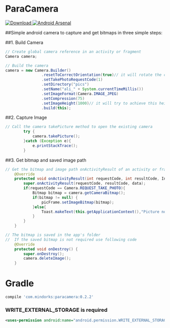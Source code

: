 # ParaCamera
[ ![Download](https://api.bintray.com/packages/janishar/mindorks/paracamera/images/download.svg) ](https://bintray.com/janishar/mindorks/paracamera/_latestVersion)
[![Android Arsenal](https://img.shields.io/badge/Android%20Arsenal-ParaCamera-brightgreen.svg?style=flat)](http://android-arsenal.com/details/1/4415)

##Simple android camera to capture and get bitmaps in three simple steps:

##1. Build Camera
```java
// Create global camera reference in an activity or fragment
Camera camera;

// Build the camera   
camera = new Camera.Builder()
                .resetToCorrectOrientation(true)// it will rotate the camera bitmap to the correct orientation from meta data
                .setTakePhotoRequestCode(1)
                .setDirectory("pics")
                .setName("ali_" + System.currentTimeMillis())
                .setImageFormat(Camera.IMAGE_JPEG)
                .setCompression(75)
                .setImageHeight(1000)// it will try to achieve this height as close as possible maintaining the aspect ratio; 
                .build(this);
```
##2. Capture Image
```java
// Call the camera takePicture method to open the existing camera             
        try {
            camera.takePicture();
        }catch (Exception e){
            e.printStackTrace();
        }
```
##3. Get bitmap and saved image path
```java
// Get the bitmap and image path onActivityResult of an activity or fragment
    @Override
    protected void onActivityResult(int requestCode, int resultCode, Intent data) {
        super.onActivityResult(requestCode, resultCode, data);
        if(requestCode == Camera.REQUEST_TAKE_PHOTO){
            Bitmap bitmap = camera.getCameraBitmap();
            if(bitmap != null) {
                picFrame.setImageBitmap(bitmap);
            }else{
                Toast.makeText(this.getApplicationContext(),"Picture not taken!",Toast.LENGTH_SHORT).show();
            }
        }
    }   
```
```java
// The bitmap is saved in the app's folder
//  If the saved bitmap is not required use following code
    @Override
    protected void onDestroy() {
        super.onDestroy();
        camera.deleteImage();
    }
```

# Gradle
```groovy
compile 'com.mindorks:paracamera:0.2.2'
```

### WRITE_EXTERNAL_STORAGE is required
```xml
<uses-permission android:name="android.permission.WRITE_EXTERNAL_STORAGE" />
```
